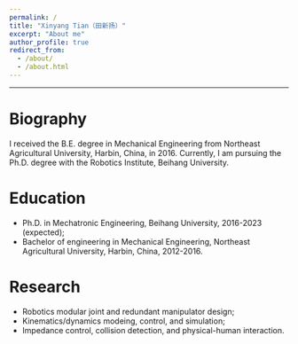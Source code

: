 ```yaml
---
permalink: /
title: "Xinyang Tian（田新扬）"
excerpt: "About me"
author_profile: true
redirect_from: 
  - /about/
  - /about.html
---
```

---
# **Biography**
I received the B.E. degree in Mechanical Engineering from Northeast Agricultural University, Harbin, China, in 2016. Currently, I am pursuing the Ph.D. degree with the Robotics Institute, Beihang University.

# **Education**
- Ph.D. in Mechatronic Engineering, Beihang University, 2016-2023 (expected);
- Bachelor of engineering in Mechanical Engineering, Northeast Agricultural University, Harbin, China, 2012-2016.

# **Research**
- Robotics modular joint and redundant manipulator design; 
- Kinematics/dynamics modeing, control, and simulation; 
- Impedance control, collision detection, and physical-human interaction.
